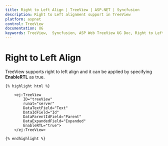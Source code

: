 ```yaml
---
title: Right to Left Align | TreeView | ASP.NET | Syncfusion
description: Right to Left alignment support in TreeView
platform: aspnet
control: TreeView
documentation: UG
keywords: TreeView,  Syncfusion, ASP Web TreeView UG Doc, Right to Left Align
---
```


# Right to Left Align

TreeView supports right to left align and it can be applied by specifying **EnableRTL** as true.
    
    {% highlight html %}
    
        <ej:TreeView
            ID="treeView"
            runat="server"
            DataTextField="Text"
            DataIdField="Id"
            DataParentIdField="Parent"
            DataExpandedField="Expanded"
            EnableRTL="true">
        </ej:TreeView>
        
    {% endhighlight %}
   
   